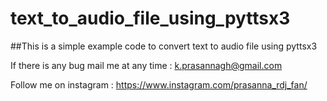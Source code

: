 # text_to_audio_file_using_pyttsx3

   ##This is a simple example code to convert text to audio file using pyttsx3
   
If there is any bug mail me at any time : k.prasannagh@gmail.com

Follow me on instagram : https://www.instagram.com/prasanna_rdj_fan/

